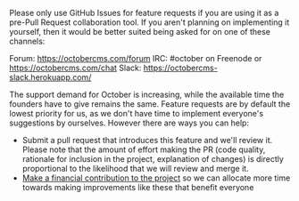 Please only use GitHub Issues for feature requests if you are using it as a pre-Pull Request collaboration tool. If you aren't planning on implementing it yourself, then it would be better suited being asked for on one of these channels:

Forum: https://octobercms.com/forum
IRC: #october on Freenode or https://octobercms.com/chat
Slack: https://octobercms-slack.herokuapp.com/

The support demand for October is increasing, while the available time the founders have to give remains the same. Feature requests are by default the lowest priority for us, as we don't have time to implement everyone's suggestions by ourselves. However there are ways you can help:

- Submit a pull request that introduces this feature and we'll review it. Please note that the amount of effort making the PR (code quality, rationale for inclusion in the project, explanation of changes) is directly proportional to the likelihood that we will review and merge it.
- [Make a financial contribution to the project](https://octobercms.com/fundraising) so we can allocate more time towards making improvements like these that benefit everyone